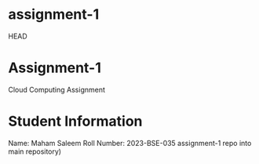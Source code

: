 
# assignment-1


HEAD

# Assignment-1

Cloud Computing Assignment

# Student Information
Name: Maham Saleem
Roll Number: 2023-BSE-035
assignment-1 repo into main repository)


